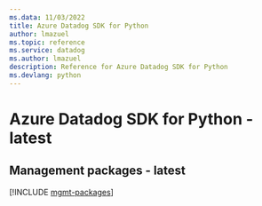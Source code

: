 ```yaml
---
ms.data: 11/03/2022
title: Azure Datadog SDK for Python
author: lmazuel
ms.topic: reference
ms.service: datadog
ms.author: lmazuel
description: Reference for Azure Datadog SDK for Python
ms.devlang: python
---
```

# Azure Datadog SDK for Python - latest

## Management packages - latest
[!INCLUDE [mgmt-packages](datadog-mgmt-index.md)]